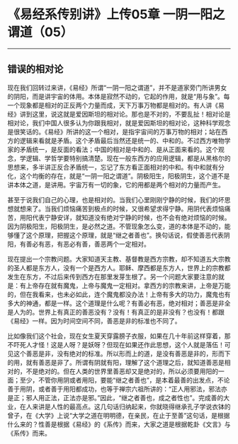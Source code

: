 # 《易经系传别讲》上传05章 一阴一阳之谓道（05）

------

## 错误的相对论

现在我们回转过来讲，《易经》所谓“一阴一阳之谓道”，并不是道家旁门所讲男女的阴阳，而是讲宇宙的体用。本体是寂然不动的，它起的作用，就是“用与象”。每一个现象都是相对的正反两个力量而成，天下万事万物都是相对的。有人讲《易经》讲到这里，说这就是爱因斯坦的相对论。那也是不对的，不要乱扯！相对论是相对论，我们中国人很多认为你跟我相对，就是爱因斯坦的相对论，这种科学观念是很笑话的。《易经》所讲的这一个相对，是指宇宙间的万事万物的相对；站在西方的逻辑来看就是矛盾。这个矛盾最后当然还是统一的、中和的。不过西方唯物学家的矛盾统一，是反面的看法；中国的相对是中和的、是从正面来看的。这个观念，学逻辑、学哲学要特别搞清楚。现在一般东西方的应用逻辑，都是从黑格尔的思想来，多半讲正反合矛盾统一，忘记了东方看正面相对的中和。有中和就有分化，这个均衡的存在，就是“一阴一阳之谓道”。阴极阳生，阳极阴生，这个道不是讲本体之道，是讲用。宇宙万有一切的象，它的用都是两个相对的力量而产生。

甚至于说我们自己的心理，也是相对的。当我们心里刚刚宁静的时候，我们的坏思想就想来了。当我们烦恼痛苦到极点的时候，又很希望求得宁静。用阴代表烦恼痛苦，用阳代表宁静安详，就知道没有绝对宁静的时候，也不会有绝对烦恼的时候。因为阴极阳生，阳极阴生，是必然之道。不管现象怎么变，道的本体是不动的，能够懂了这个原理，把握这个原理，就是“继之者善也”。换句话说，假使善恶代表阴阳，有善必有恶，有恶必有善，善恶两个一定相对。

现在提出一个宗教问题。大家知道天主教、基督教是西方宗教，却不知道五大宗教的圣人都是东方人，没有一个是西方人。耶稣、摩西都是东方人，世界上的宗教都发生在东方，不过后来传到西方在那里发芽生根了。另一个问题大家要注意的就是：有上帝存在就有魔鬼，上帝与魔鬼一定相对。拿西方的宗教来讲，上帝是万能的，但在我看来，也未必如此，连个魔鬼都没办法！上帝有多大的功力，魔鬼也有多大的神通，都是一样。这个道理是什么呢？有善必有恶，绝对相对；善恶是非全是人为的。世界上有真正的善恶没有？没有！有真正的是非没有？也没有！都跟《易经》一样。因为时间空间不同，善恶是非的标准也不同了。

比如像我们这个社会，现在女生夏天穿露膀子衣服，如果在几十年前这样穿着，那不吓死人才怪！这是人呀？是妖呀？但现在如果还作此思想，这个人就是落伍！可见这个善恶是非，没有绝对的标准。所以形而上的道，是没有善恶是非的，形而下的用，就有善恶是非了。所谓有阴就有阳，理解了这个道理之后，就知道善恶是相对的，不是绝对的。但在人类的世界里善恶却又是绝对的，所以必须要用阳的一面；至少，不管你用阴或者用阳，要能“继之者善也”，是本着最善的出发点，不论善于用阴，或者善于用阳都成功，也等于禅宗六祖所讲的：“正人用邪法，邪法亦是正；邪人用正法，正法亦是邪。”因此，“继之者善也，成之者性也”。完成善的大业，在人来讲是人性的最高点。这几句话归纳起来，你就晓得继承孔子学说衣钵的曾子，在《大学》上说“大学之道在明明德，在亲民，在止于至善”这句话，是根据什么来的？性善是根据《易经》的《系传》而来，大家之道是根据乾卦《文言》与《系传》而来。